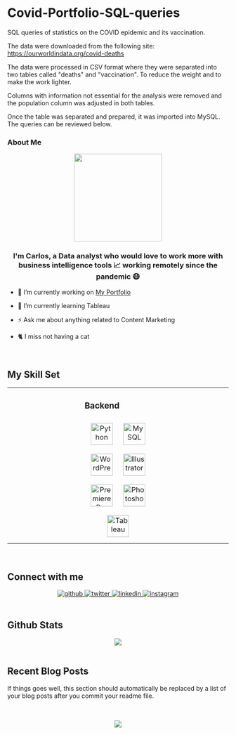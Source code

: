 # Covid-Portfolio-SQL-queries
SQL queries of statistics on the COVID epidemic and its vaccination.

The data were downloaded from the following site:
https://ourworldindata.org/covid-deaths

The data were processed in CSV format where they were separated into two tables called "deaths" and "vaccination". 
To reduce the weight and to make the work lighter. 

Columns with information not essential for the analysis were removed and the population column was adjusted in both tables.

Once the table was separated and prepared, it was imported into MySQL. The queries can be reviewed below.



### About Me  
<div align="center">
<img src="https://media4.giphy.com/media/v1.Y2lkPTc5MGI3NjExZWQ2Zjg3ZjBkYTQyMTJlYzYzNTg4NDAwOTNiNDRmMTM1ODBmMjc4YSZlcD12MV9pbnRlcm5hbF9naWZzX2dpZklkJmN0PWc/92cu6TfCZDVRBkmmDu/giphy.gif" align="center" height="" width="200" />
</div>  
  

### <div align="center">I'm Carlos, a Data analyst who would love to work more with business intelligence tools 📈 working remotely since the pandemic 😷</div>  
  

- 🔭 I’m currently working on [My Portfolio](https://LiderazgoEmpresarial.Biz)  
  

- 🌱 I’m currently learning Tableau  
  

- ⚡ Ask me about anything related to Content Marketing  
  

- 🐈 I miss not having a cat  
  

<br/>  


## My Skill Set  
<table><tr><td valign="top" width="33%">



</td><td valign="top" width="33%">



### Backend  
<div align="center">  
<a href="https://www.python.org/" target="_blank"><img style="margin: 10px" src="https://profilinator.rishav.dev/skills-assets/python-original.svg" alt="Python" height="50" /></a>  
<a href="https://www.mysql.com/" target="_blank"><img style="margin: 10px" src="https://profilinator.rishav.dev/skills-assets/mysql-original-wordmark.svg" alt="MySQL" height="50" /></a>  
<a href="https://wordpress.com/" target="_blank"><img style="margin: 10px" src="https://profilinator.rishav.dev/skills-assets/wordpress.png" alt="WordPress" height="50" /></a>  
<a href="https://www.adobe.com/in/products/illustrator.html" target="_blank"><img style="margin: 10px" src="https://profilinator.rishav.dev/skills-assets/adobe_illustrator-icon.svg" alt="Illustrator" height="50" /></a>  
<a href="https://www.adobe.com/in/products/premiere.html" target="_blank"><img style="margin: 10px" src="https://profilinator.rishav.dev/skills-assets/adobepremierepro.png" alt="Premiere Pro" height="50" /></a>  
<a href="https://www.adobe.com/in/products/photoshop.html" target="_blank"><img style="margin: 10px" src="https://profilinator.rishav.dev/skills-assets/photoshop-plain.svg" alt="Photoshop" height="50" /></a>  
<a href="https://www.tableau.com/" target="_blank"><img style="margin: 10px" src="https://profilinator.rishav.dev/skills-assets/tableau.svg" alt="Tableau" height="50" /></a>  
</div>

</td><td valign="top" width="33%">



</td></tr></table>  

<br/>  


## Connect with me  
<div align="center">
<a href="https://github.com/CarlosChenCid" target="_blank">
<img src=https://img.shields.io/badge/github-%2324292e.svg?&style=for-the-badge&logo=github&logoColor=white alt=github style="margin-bottom: 5px;" />
</a>
<a href="https://twitter.com/lidernegocio" target="_blank">
<img src=https://img.shields.io/badge/twitter-%2300acee.svg?&style=for-the-badge&logo=twitter&logoColor=white alt=twitter style="margin-bottom: 5px;" />
</a>
<a href="https://linkedin.com/in/carlosachen" target="_blank">
<img src=https://img.shields.io/badge/linkedin-%231E77B5.svg?&style=for-the-badge&logo=linkedin&logoColor=white alt=linkedin style="margin-bottom: 5px;" />
</a>
<a href="https://instagram.com/carlosachen" target="_blank">
<img src=https://img.shields.io/badge/instagram-%23000000.svg?&style=for-the-badge&logo=instagram&logoColor=white alt=instagram style="margin-bottom: 5px;" />
</a>  
</div>  
  

<br/>  


## Github Stats  
<div align="center"><img src="https://github-readme-stats.vercel.app/api?username=CarlosChenCid&show_icons=true&count_private=true&hide_border=true" align="center" /></div>  

<br/>  


## Recent Blog Posts  
<!-- BLOG-POST-LIST:START -->  
If things goes well, this section should automatically be replaced by a list of your blog posts after you commit your readme file. 
<!-- BLOG-POST-LIST:END -->  

<br/>  

  

<br/>  

<div align="center">
<img src="https://komarev.com/ghpvc/?username=CarlosChenCid&&style=flat-square" align="center" />
</div>  
  

<br/>  
